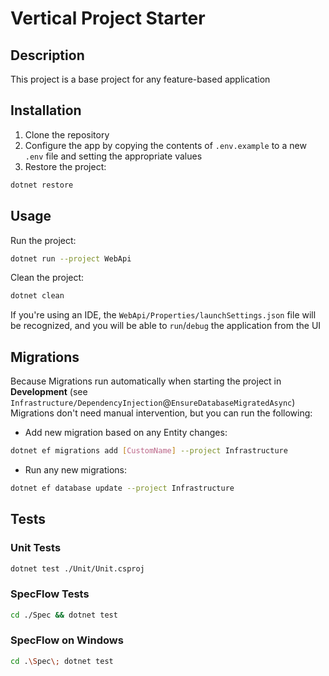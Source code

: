 # Vertical Project Starter

## Description
This project is a base project for any feature-based application 

## Installation
1. Clone the repository
2. Configure the app by copying the contents of `.env.example` to a new `.env` file and setting the appropriate values
3. Restore the project:
```bash
dotnet restore
```

## Usage
Run the project:
```bash
dotnet run --project WebApi
```

Clean the project:
```bash
dotnet clean
```

If you're using an IDE, the `WebApi/Properties/launchSettings.json` file will be recognized,
and you will be able to `run`/`debug` the application from the UI

## Migrations
Because Migrations run automatically when starting the project in **Development**
(see `Infrastructure/DependencyInjection`@`EnsureDatabaseMigratedAsync`)
Migrations don't need manual intervention, but you can run the following:
- Add new migration based on any Entity changes:
```bash
dotnet ef migrations add [CustomName] --project Infrastructure
```
- Run any new migrations:
```bash
dotnet ef database update --project Infrastructure
```

## Tests
### Unit Tests
```bash
dotnet test ./Unit/Unit.csproj
```

### SpecFlow Tests
```bash
cd ./Spec && dotnet test
```

### SpecFlow on Windows
```bash
cd .\Spec\; dotnet test
```
